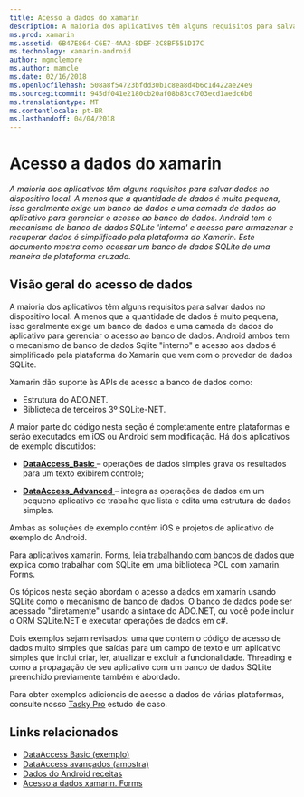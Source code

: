 ```yaml
---
title: Acesso a dados do xamarin
description: A maioria dos aplicativos têm alguns requisitos para salvar dados no dispositivo local. A menos que a quantidade de dados é muito pequena, isso geralmente exige um banco de dados e uma camada de dados do aplicativo para gerenciar o acesso ao banco de dados.  Android tem o mecanismo de banco de dados SQLite 'interno' e acesso para armazenar e recuperar dados é simplificado pela plataforma do Xamarin. Este documento mostra como acessar um banco de dados SQLite de uma maneira de plataforma cruzada.
ms.prod: xamarin
ms.assetid: 6B47E864-C6E7-4AA2-8DEF-2C8BF551D17C
ms.technology: xamarin-android
author: mgmclemore
ms.author: mamcle
ms.date: 02/16/2018
ms.openlocfilehash: 508a8f54723bfdd30b1c8ea8d4b6c1d422ae24e9
ms.sourcegitcommit: 945df041e2180cb20af08b83cc703ecd1aedc6b0
ms.translationtype: MT
ms.contentlocale: pt-BR
ms.lasthandoff: 04/04/2018
---
```

# <a name="xamarinandroid-data-access"></a>Acesso a dados do xamarin

_A maioria dos aplicativos têm alguns requisitos para salvar dados no dispositivo local. A menos que a quantidade de dados é muito pequena, isso geralmente exige um banco de dados e uma camada de dados do aplicativo para gerenciar o acesso ao banco de dados.  Android tem o mecanismo de banco de dados SQLite 'interno' e acesso para armazenar e recuperar dados é simplificado pela plataforma do Xamarin. Este documento mostra como acessar um banco de dados SQLite de uma maneira de plataforma cruzada._

## <a name="data-access-overview"></a>Visão geral do acesso de dados

A maioria dos aplicativos têm alguns requisitos para salvar dados no dispositivo local. A menos que a quantidade de dados é muito pequena, isso geralmente exige um banco de dados e uma camada de dados do aplicativo para gerenciar o acesso ao banco de dados. Android ambos tem o mecanismo de banco de dados Sqlite "interno" e acesso aos dados é simplificado pela plataforma do Xamarin que vem com o provedor de dados SQLite.

Xamarin dão suporte às APIs de acesso a banco de dados como:

-  Estrutura do ADO.NET.
-  Biblioteca de terceiros 3º SQLite-NET.

A maior parte do código nesta seção é completamente entre plataformas e serão executados em iOS ou Android sem modificação. Há dois aplicativos de exemplo discutidos:

-  [**DataAccess_Basic** ](https://github.com/xamarin/mobile-samples/tree/master/DataAccess/Basic) &ndash; operações de dados simples grava os resultados para um texto exibirem controle;

-  [**DataAccess_Advanced** ](https://github.com/xamarin/mobile-samples/tree/master/DataAccess/Advanced) &ndash; integra as operações de dados em um pequeno aplicativo de trabalho que lista e edita uma estrutura de dados simples.

Ambas as soluções de exemplo contém iOS e projetos de aplicativo de exemplo do Android.

Para aplicativos xamarin. Forms, leia [trabalhando com bancos de dados](~/xamarin-forms/app-fundamentals/databases.md) que explica como trabalhar com SQLite em uma biblioteca PCL com xamarin. Forms.

Os tópicos nesta seção abordam o acesso a dados em xamarin usando SQLite como o mecanismo de banco de dados. O banco de dados pode ser acessado "diretamente" usando a sintaxe do ADO.NET, ou você pode incluir o ORM SQLite.NET e executar operações de dados em c#.

Dois exemplos sejam revisados: uma que contém o código de acesso de dados muito simples que saídas para um campo de texto e um aplicativo simples que inclui criar, ler, atualizar e excluir a funcionalidade. Threading e como a propagação de seu aplicativo com um banco de dados SQLite preenchido previamente também é abordado.

Para obter exemplos adicionais de acesso a dados de várias plataformas, consulte nosso [Tasky Pro](~/cross-platform/app-fundamentals/building-cross-platform-applications/case-study-tasky.md) estudo de caso.


## <a name="related-links"></a>Links relacionados

- [DataAccess Basic (exemplo)](https://github.com/xamarin/mobile-samples/tree/master/DataAccess/Basic)
- [DataAccess avançados (amostra)](https://github.com/xamarin/mobile-samples/tree/master/DataAccess/Advanced)
- [Dados do Android receitas](https://developer.xamarin.com/recipes/android/data/)
- [Acesso a dados xamarin. Forms](~/xamarin-forms/app-fundamentals/databases.md)
